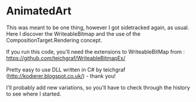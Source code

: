 # AnimatedArt

This was meant to be one thing, however I got sidetracked again, as usual. Here I discover the WriteableBitmap and the use of the CompositionTarget.Rendering concept.

If you run this code, you'll need the extensions to WriteableBitMap from : https://github.com/teichgraf/WriteableBitmapEx/

Pretty easy to use DLL written in C# by teichgraf (http://kodierer.blogspot.co.uk/) - thank you!

I'll probably add new variations, so you'll have to check through the history to see where I started.




